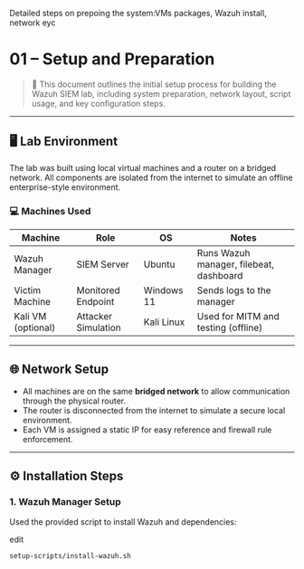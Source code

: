 Detailed steps on prepoing the system:VMs packages, Wazuh install, network eyc

# 01 – Setup and Preparation

> 🧪 This document outlines the initial setup process for building the Wazuh SIEM lab, including system preparation, network layout, script usage, and key configuration steps.

---

## 🖥️ Lab Environment

The lab was built using local virtual machines and a router on a bridged network. All components are isolated from the internet to simulate an offline enterprise-style environment.

### 💻 Machines Used

| Machine            | Role              | OS         | Notes                                  |
|--------------------|-------------------|------------|----------------------------------------|
| Wazuh Manager      | SIEM Server       | Ubuntu     | Runs Wazuh manager, filebeat, dashboard |
| Victim Machine     | Monitored Endpoint| Windows 11 | Sends logs to the manager              |
| Kali VM (optional) | Attacker Simulation| Kali Linux | Used for MITM and testing (offline)    |

---

## 🌐 Network Setup

- All machines are on the same **bridged network** to allow communication through the physical router.
- The router is disconnected from the internet to simulate a secure local environment.
- Each VM is assigned a static IP for easy reference and firewall rule enforcement.

---

## ⚙️ Installation Steps

### 1. Wazuh Manager Setup

Used the provided script to install Wazuh and dependencies:

edit
```bash
setup-scripts/install-wazuh.sh